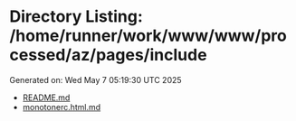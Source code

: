 # Directory Listing: /home/runner/work/www/www/processed/az/pages/include
Generated on: Wed May  7 05:19:30 UTC 2025

- [README.md](README.md)
- [monotonerc.html.md](monotonerc.html.md)
